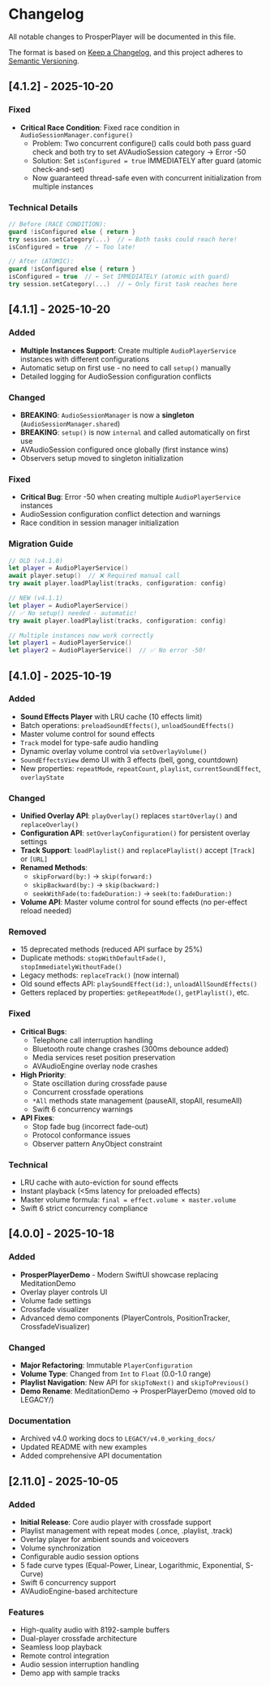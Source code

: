# Changelog

All notable changes to ProsperPlayer will be documented in this file.

The format is based on [Keep a Changelog](https://keepachangelog.com/en/1.0.0/),
and this project adheres to [Semantic Versioning](https://semver.org/spec/v2.0.0.html).

## [4.1.2] - 2025-10-20

### Fixed
- **Critical Race Condition**: Fixed race condition in `AudioSessionManager.configure()`
  - Problem: Two concurrent configure() calls could both pass guard check and both try to set AVAudioSession category → Error -50
  - Solution: Set `isConfigured = true` IMMEDIATELY after guard (atomic check-and-set)
  - Now guaranteed thread-safe even with concurrent initialization from multiple instances

### Technical Details
```swift
// Before (RACE CONDITION):
guard !isConfigured else { return }
try session.setCategory(...)  // ← Both tasks could reach here!
isConfigured = true  // ← Too late!

// After (ATOMIC):
guard !isConfigured else { return }
isConfigured = true  // ← Set IMMEDIATELY (atomic with guard)
try session.setCategory(...)  // ← Only first task reaches here
```

## [4.1.1] - 2025-10-20

### Added
- **Multiple Instances Support**: Create multiple `AudioPlayerService` instances with different configurations
- Automatic setup on first use - no need to call `setup()` manually
- Detailed logging for AudioSession configuration conflicts

### Changed
- **BREAKING**: `AudioSessionManager` is now a **singleton** (`AudioSessionManager.shared`)
- **BREAKING**: `setup()` is now `internal` and called automatically on first use
- AVAudioSession configured once globally (first instance wins)
- Observers setup moved to singleton initialization

### Fixed
- **Critical Bug**: Error -50 when creating multiple `AudioPlayerService` instances
- AudioSession configuration conflict detection and warnings
- Race condition in session manager initialization

### Migration Guide
```swift
// OLD (v4.1.0)
let player = AudioPlayerService()
await player.setup()  // ❌ Required manual call
try await player.loadPlaylist(tracks, configuration: config)

// NEW (v4.1.1)
let player = AudioPlayerService()
// ✅ No setup() needed - automatic!
try await player.loadPlaylist(tracks, configuration: config)

// Multiple instances now work correctly
let player1 = AudioPlayerService()
let player2 = AudioPlayerService()  // ✅ No error -50!
```

## [4.1.0] - 2025-10-19

### Added
- **Sound Effects Player** with LRU cache (10 effects limit)
- Batch operations: `preloadSoundEffects()`, `unloadSoundEffects()`
- Master volume control for sound effects
- `Track` model for type-safe audio handling
- Dynamic overlay volume control via `setOverlayVolume()`
- `SoundEffectsView` demo UI with 3 effects (bell, gong, countdown)
- New properties: `repeatMode`, `repeatCount`, `playlist`, `currentSoundEffect`, `overlayState`

### Changed
- **Unified Overlay API**: `playOverlay()` replaces `startOverlay()` and `replaceOverlay()`
- **Configuration API**: `setOverlayConfiguration()` for persistent overlay settings
- **Track Support**: `loadPlaylist()` and `replacePlaylist()` accept `[Track]` or `[URL]`
- **Renamed Methods**:
  - `skipForward(by:)` → `skip(forward:)`
  - `skipBackward(by:)` → `skip(backward:)`
  - `seekWithFade(to:fadeDuration:)` → `seek(to:fadeDuration:)`
- **Volume API**: Master volume control for sound effects (no per-effect reload needed)

### Removed
- 15 deprecated methods (reduced API surface by 25%)
- Duplicate methods: `stopWithDefaultFade()`, `stopImmediatelyWithoutFade()`
- Legacy methods: `replaceTrack()` (now internal)
- Old sound effects API: `playSoundEffect(id:)`, `unloadAllSoundEffects()`
- Getters replaced by properties: `getRepeatMode()`, `getPlaylist()`, etc.

### Fixed
- **Critical Bugs**:
  - Telephone call interruption handling
  - Bluetooth route change crashes (300ms debounce added)
  - Media services reset position preservation
  - AVAudioEngine overlay node crashes
- **High Priority**:
  - State oscillation during crossfade pause
  - Concurrent crossfade operations
  - `*All` methods state management (pauseAll, stopAll, resumeAll)
  - Swift 6 concurrency warnings
- **API Fixes**:
  - Stop fade bug (incorrect fade-out)
  - Protocol conformance issues
  - Observer pattern AnyObject constraint

### Technical
- LRU cache with auto-eviction for sound effects
- Instant playback (<5ms latency for preloaded effects)
- Master volume formula: `final = effect.volume × master.volume`
- Swift 6 strict concurrency compliance

## [4.0.0] - 2025-10-18

### Added
- **ProsperPlayerDemo** - Modern SwiftUI showcase replacing MeditationDemo
- Overlay player controls UI
- Volume fade settings
- Crossfade visualizer
- Advanced demo components (PlayerControls, PositionTracker, CrossfadeVisualizer)

### Changed
- **Major Refactoring**: Immutable `PlayerConfiguration`
- **Volume Type**: Changed from `Int` to `Float` (0.0-1.0 range)
- **Playlist Navigation**: New API for `skipToNext()` and `skipToPrevious()`
- **Demo Rename**: MeditationDemo → ProsperPlayerDemo (moved old to LEGACY/)

### Documentation
- Archived v4.0 working docs to `LEGACY/v4.0_working_docs/`
- Updated README with new examples
- Added comprehensive API documentation

## [2.11.0] - 2025-10-05

### Added
- **Initial Release**: Core audio player with crossfade support
- Playlist management with repeat modes (.once, .playlist, .track)
- Overlay player for ambient sounds and voiceovers
- Volume synchronization
- Configurable audio session options
- 5 fade curve types (Equal-Power, Linear, Logarithmic, Exponential, S-Curve)
- Swift 6 concurrency support
- AVAudioEngine-based architecture

### Features
- High-quality audio with 8192-sample buffers
- Dual-player crossfade architecture
- Seamless loop playback
- Remote control integration
- Audio session interruption handling
- Demo app with sample tracks
